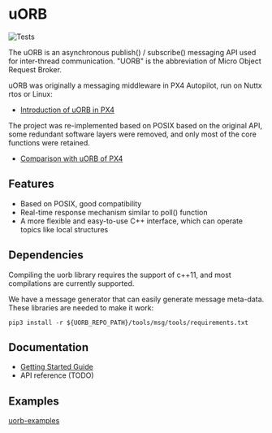 # uORB

![Tests](https://github.com/ShawnFeng0/uorb/workflows/Tests/badge.svg)

The uORB is an asynchronous publish() / subscribe() messaging API used for inter-thread communication. "UORB" is the abbreviation of Micro Object Request Broker.

uORB was originally a messaging middleware in PX4 Autopilot, run on Nuttx rtos or Linux:

* [Introduction of uORB in PX4](https://dev.px4.io/master/en/middleware/uorb.html)

The project was re-implemented based on POSIX based on the original API, some redundant software layers were removed, and only most of the core functions were retained.

* [Comparison with uORB of PX4](docs/ComparisonWithPx4Uorb.md)

## Features

* Based on POSIX, good compatibility
* Real-time response mechanism similar to poll() function
* A more flexible and easy-to-use C++ interface, which can operate topics like local structures

## Dependencies

Compiling the uorb library requires the support of c++11, and most compilations are currently supported.

We have a message generator that can easily generate message meta-data. These libraries are needed to make it work:

```shell
pip3 install -r ${UORB_REPO_PATH}/tools/msg/tools/requirements.txt
```

## Documentation

* [Getting Started Guide](docs/GettingStarted.md)
* API reference (TODO)

## Examples

[uorb-examples](https://github.com/ShawnFeng0/uorb-examples.git)
